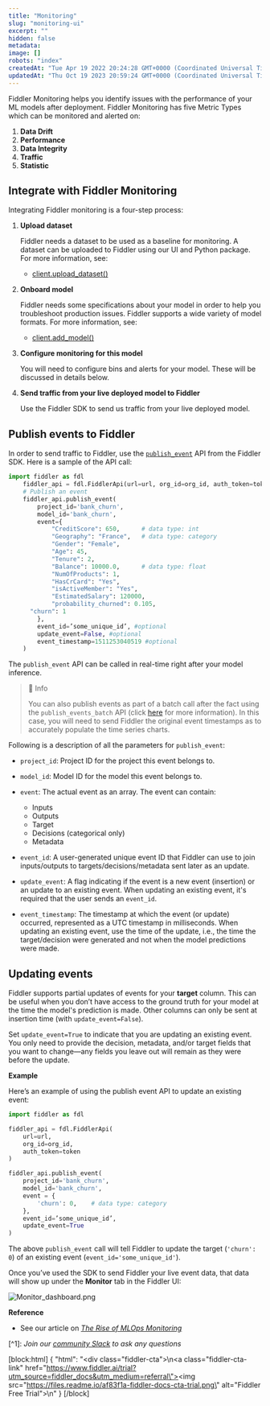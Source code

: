 ```yaml
---
title: "Monitoring"
slug: "monitoring-ui"
excerpt: ""
hidden: false
metadata: 
image: []
robots: "index"
createdAt: "Tue Apr 19 2022 20:24:28 GMT+0000 (Coordinated Universal Time)"
updatedAt: "Thu Oct 19 2023 20:59:24 GMT+0000 (Coordinated Universal Time)"
---
```

Fiddler Monitoring helps you identify issues with the performance of your ML models after deployment. Fiddler Monitoring has five Metric Types which can be monitored and alerted on:

1. **Data Drift**
2. **Performance**
3. **Data Integrity**
4. **Traffic**
5. **Statistic**

## Integrate with Fiddler Monitoring

Integrating Fiddler monitoring is a four-step process:

1. **Upload dataset**

   Fiddler needs a dataset to be used as a baseline for monitoring. A dataset can be uploaded to Fiddler using our UI and Python package. For more information, see:

   - [client.upload_dataset()](ref:clientupload_dataset) 

2. **Onboard model**

   Fiddler needs some specifications about your model in order to help you troubleshoot production issues. Fiddler supports a wide variety of model formats. For more information, see:

   - [client.add_model()](ref:clientadd_model)

3. **Configure monitoring for this model**

   You will need to configure bins and alerts for your model. These will be discussed in details below.

4. **Send traffic from your live deployed model to Fiddler**

   Use the Fiddler SDK to send us traffic from your live deployed model.

## Publish events to Fiddler

In order to send traffic to Fiddler, use the [`publish_event`](ref:clientpublish_event) API from the Fiddler SDK. Here is a sample of the API call:

```python Publish Event
import fiddler as fdl
	fiddler_api = fdl.FiddlerApi(url=url, org_id=org_id, auth_token=token)
	# Publish an event
	fiddler_api.publish_event(
		project_id='bank_churn',
		model_id='bank_churn',
		event={
			"CreditScore": 650,      # data type: int
			"Geography": "France",   # data type: category
			"Gender": "Female",
			"Age": 45,
			"Tenure": 2,
			"Balance": 10000.0,      # data type: float
			"NumOfProducts": 1,
			"HasCrCard": "Yes",
			"isActiveMember": "Yes",
			"EstimatedSalary": 120000,
			"probability_churned": 0.105,
      "churn": 1
		},
		event_id=’some_unique_id’, #optional
		update_event=False, #optional
		event_timestamp=1511253040519 #optional
	)
```

The `publish_event` API can be called in real-time right after your model inference. 

> 📘 Info
> 
> You can also publish events as part of a batch call after the fact using the `publish_events_batch` API (click [here](ref:clientpublish_events_batch) for more information). In this case, you will need to send Fiddler the original event timestamps as to accurately populate the time series charts.

Following is a description of all the parameters for `publish_event`:

- `project_id`: Project ID for the project this event belongs to.

- `model_id`: Model ID for the model this event belongs to.

- `event`: The actual event as an array. The event can contain:

  - Inputs
  - Outputs
  - Target
  - Decisions (categorical only)
  - Metadata

- `event_id`: A user-generated unique event ID that Fiddler can use to join inputs/outputs to targets/decisions/metadata sent later as an update.

- `update_event`: A flag indicating if the event is a new event (insertion) or an update to an existing event. When updating an existing event, it's required that the user sends an `event_id`.

- `event_timestamp`: The timestamp at which the event (or update) occurred, represented as a UTC timestamp in milliseconds. When updating an existing event, use the time of the update, i.e., the time the target/decision were generated and not when the model predictions were made.

## Updating events

Fiddler supports partial updates of events for your **target** column. This can be useful when you don’t have access to the ground truth for your model at the time the model's prediction is made. Other columns can only be sent at insertion time (with `update_event=False`).

Set `update_event=True` to indicate that you are updating an existing event. You only need to provide the decision, metadata, and/or target fields that you want to change—any fields you leave out will remain as they were before the update.

**Example**

Here’s an example of using the publish event API to update an existing event:

```python Update Existing Event
import fiddler as fdl

fiddler_api = fdl.FiddlerApi(
	url=url,
	org_id=org_id,
	auth_token=token
)

fiddler_api.publish_event(
	project_id='bank_churn',
	model_id='bank_churn',
	event = {
		'churn': 0,    # data type: category
	},
	event_id=’some_unique_id’,
	update_event=True
)
```

The above `publish_event` call will tell Fiddler to update the target (`'churn': 0`) of an existing event  (`event_id='some_unique_id'`).

Once you’ve used the SDK to send Fiddler your live event data, that data will show up under the **Monitor** tab in the Fiddler UI:

![](https://files.readme.io/978d0c7-Monitor_dashboard.png "Monitor_dashboard.png")

**Reference**

- See our article on [_The Rise of MLOps Monitoring_](https://www.fiddler.ai/blog/the-rise-of-mlops-monitoring)

[^1]\: _Join our [community Slack](https://www.fiddler.ai/slackinvite) to ask any questions_

[block:html]
{
  "html": "<div class=\"fiddler-cta\">\n<a class=\"fiddler-cta-link\" href=\"https://www.fiddler.ai/trial?utm_source=fiddler_docs&utm_medium=referral\"><img src=\"https://files.readme.io/af83f1a-fiddler-docs-cta-trial.png\" alt=\"Fiddler Free Trial\"></a>\n</div>"
}
[/block]